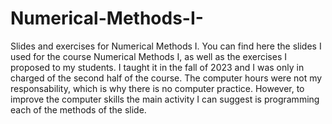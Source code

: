 # Numerical-Methods-I-
Slides and exercises for Numerical Methods I.
You can find here the slides I used for the course Numerical Methods I, as well as the exercises I proposed to my students. I taught it in the fall of 2023 and I was only in charged of the second half of the course. The computer hours were not my responsability, which is why there is no computer practice. However, to improve the computer skills the main activity I can suggest is programming each of the methods of the slide. 
